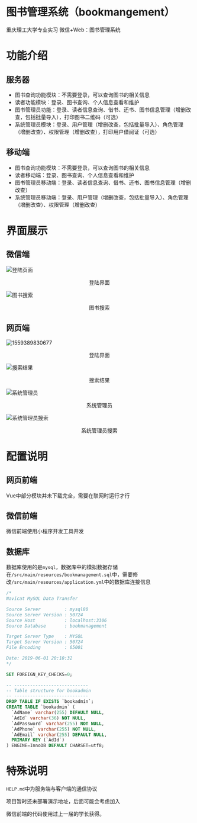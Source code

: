 # 图书管理系统（bookmangement）
重庆理工大学专业实习 微信+Web：图书管理系统

# 功能介绍

## 服务器

- 图书查询功能模块：不需要登录，可以查询图书的相关信息
- 读者功能模块：登录、图书查询、个人信息查看和维护
- 图书管理员功能：登录、读者信息查询、借书、还书、图书信息管理（增删改查，包括批量导入），打印图书二维码（可选）
- 系统管理员模块：登录、用户管理（增删改查，包括批量导入）、角色管理（增删改查）、权限管理（增删改查），打印用户借阅证（可选）

## 移动端

- 图书查询功能模块：不需要登录，可以查询图书的相关信息
- 读者移动端：登录、图书查询、个人信息查看和维护
- 图书管理员移动端：登录、读者信息查询、借书、还书、图书信息管理（增删改查）
- 系统管理员移动端：登录、用户管理（增删改查，包括批量导入）、角色管理（增删改查）、权限管理（增删改查）



# 界面展示



## 微信端



![登陆页面](./ImageForMD/1559390299307.png)

<center>登陆界面</center>

![图书搜索](./ImageForMD/1559390412395.png)

<center>图书搜索</center>



## 网页端

![1559389830677](./ImageForMD/1559389830677.png)

<center>登陆界面</center>

![搜索结果](./ImageForMD/localhost_8080_searchResult.html.png)

<center>搜索结果</center>

![系统管理员](./ImageForMD/localhost_8080_sysAdmin_.png)

<center>系统管理员</center>

![系统管理员搜索](./ImageForMD/localhost_8080_sysAdmin_adminSearchReader.html.png)

<center>系统管理员搜索</center>

# 配置说明

## 网页前端

Vue中部分模块并未下载完全，需要在联网时运行才行

## 微信前端

微信前端使用小程序开发工具开发

## 数据库

数据库使用的是`mysql`，数据库中的模拟数据存储在`/src/main/resources/bookmanagement.sql`中，需要修改`/src/main/resources/application.yml`中的数据库连接信息

```sql
/*
Navicat MySQL Data Transfer

Source Server         : mysql80
Source Server Version : 50724
Source Host           : localhost:3306
Source Database       : bookmanagement

Target Server Type    : MYSQL
Target Server Version : 50724
File Encoding         : 65001

Date: 2019-06-01 20:10:32
*/

SET FOREIGN_KEY_CHECKS=0;

-- ----------------------------
-- Table structure for bookadmin
-- ----------------------------
DROP TABLE IF EXISTS `bookadmin`;
CREATE TABLE `bookadmin` (
  `AdName` varchar(255) DEFAULT NULL,
  `AdId` varchar(36) NOT NULL,
  `AdPassword` varchar(255) NOT NULL,
  `AdPhone` varchar(255) NOT NULL,
  `AdEmail` varchar(255) DEFAULT NULL,
  PRIMARY KEY (`AdId`)
) ENGINE=InnoDB DEFAULT CHARSET=utf8;
```

# 特殊说明

`HELP.md`中为服务端与客户端的通信协议

项目暂时还未部署演示地址，后面可能会考虑加入

微信前端的代码使用过上一届的学长获得。